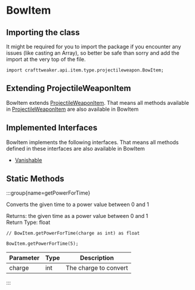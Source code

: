 # BowItem

## Importing the class

It might be required for you to import the package if you encounter any issues (like casting an Array), so better be safe than sorry and add the import at the very top of the file.
```zenscript
import crafttweaker.api.item.type.projectileweapon.BowItem;
```


## Extending ProjectileWeaponItem

BowItem extends [ProjectileWeaponItem](/vanilla/api/item/type/projectileweapon/ProjectileWeaponItem). That means all methods available in [ProjectileWeaponItem](/vanilla/api/item/type/projectileweapon/ProjectileWeaponItem) are also available in BowItem

## Implemented Interfaces
BowItem implements the following interfaces. That means all methods defined in these interfaces are also available in BowItem

- [Vanishable](/vanilla/api/item/Vanishable)

## Static Methods

:::group{name=getPowerForTime}

Converts the given time to a power value between 0 and 1

Returns: the given time as a power value between 0 and 1  
Return Type: float

```zenscript
// BowItem.getPowerForTime(charge as int) as float

BowItem.getPowerForTime(5);
```

| Parameter | Type |      Description      |
|-----------|------|-----------------------|
| charge    | int  | The charge to convert |


:::

